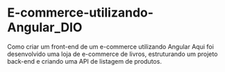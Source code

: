 # E-commerce-utilizando-Angular_DIO
Como criar um front-end de um e-commerce utilizando Angular Aqui foi desenvolvido uma loja de e-commerce de livros, estruturando um projeto back-end e criando uma API de listagem de produtos.
